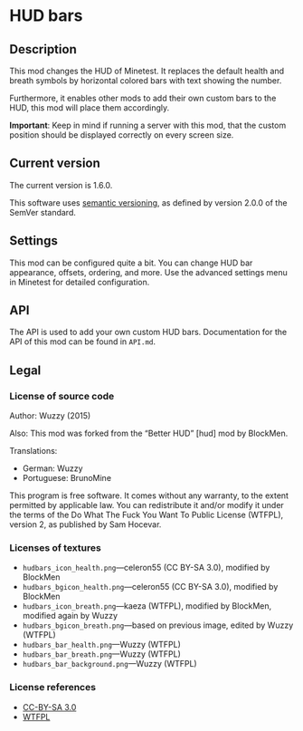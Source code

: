 # HUD bars

## Description
This mod changes the HUD of Minetest. It replaces the default health and breath
symbols by horizontal colored bars with text showing the number.

Furthermore, it enables other mods to add their own custom bars to the HUD,
this mod will place them accordingly.

**Important**: Keep in mind if running a server with this mod, that the custom
position should be displayed correctly on every screen size.

## Current version
The current version is 1.6.0.

This software uses [semantic versioning](http://semver.org), as defined by version 2.0.0 of the SemVer
standard.

## Settings
This mod can be configured quite a bit. You can change HUD bar appearance, offsets, ordering, and more.
Use the advanced settings menu in Minetest for detailed configuration.

## API
The API is used to add your own custom HUD bars.
Documentation for the API of this mod can be found in `API.md`.

## Legal
### License of source code
Author: Wuzzy (2015)

Also: This mod was forked from the “Better HUD” [hud] mod by BlockMen.

Translations:
* German: Wuzzy
* Portuguese: BrunoMine

This program is free software. It comes without any warranty, to
the extent permitted by applicable law. You can redistribute it
and/or modify it under the terms of the Do What The Fuck You Want
To Public License (WTFPL), version 2, as published by Sam Hocevar.

### Licenses of textures

* `hudbars_icon_health.png`—celeron55 (CC BY-SA 3.0), modified by BlockMen
* `hudbars_bgicon_health.png`—celeron55 (CC BY-SA 3.0), modified by BlockMen
* `hudbars_icon_breath.png`—kaeza (WTFPL), modified by BlockMen, modified again by Wuzzy
* `hudbars_bgicon_breath.png`—based on previous image, edited by Wuzzy (WTFPL)
* `hudbars_bar_health.png`—Wuzzy (WTFPL)
* `hudbars_bar_breath.png`—Wuzzy (WTFPL)
* `hudbars_bar_background.png`—Wuzzy (WTFPL)

### License references

* [CC-BY-SA 3.0](https://creativecommons.org/licenses/by-sa/3.0/)
* [WTFPL](http://sam.zoy.org/wtfpl/COPYING)
